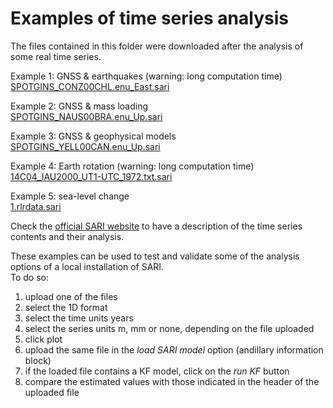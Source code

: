 <base target="_blank">

# Examples of time series analysis

The files contained in this folder were downloaded after the analysis of some real time series.  

Example 1: GNSS & earthquakes (warning: long computation time)  
<a href="SPOTGINS_CONZ00CHL.enu_East.sari" target="_blank" download>SPOTGINS_CONZ00CHL.enu_East.sari</a>

Example 2: GNSS & mass loading  
<a href="SPOTGINS_NAUS00BRA.enu_Up.sari" target="_blank" download>SPOTGINS_NAUS00BRA.enu_Up.sari</a>

Example 3: GNSS & geophysical models  
<a href="SPOTGINS_YELL00CAN.enu_Up.sari" target="_blank" download>SPOTGINS_YELL00CAN.enu_Up.sari</a>

Example 4: Earth rotation (warning: long computation time)  
<a href="14C04_IAU2000_UT1-UTC_1972.txt.sari" target="_blank" download>14C04_IAU2000_UT1-UTC_1972.txt.sari</a>

Example 5: sea-level change  
<a href="1.rlrdata.sari" target="_blank" download>1.rlrdata.sari</a>

Check the <a href="https://sari-gnss.github.io" target="_blank">official SARI website</a> to have a description of the time series contents and their analysis.

These examples can be used to test and validate some of the analysis options of a local installation of SARI.  
To do so:
1. upload one of the files
2. select the 1D format
3. select the time units years
4. select the series units m, mm or none, depending on the file uploaded
5. click plot
6. upload the same file in the *load SARI model* option (andillary information block)
7. if the loaded file contains a KF model, click on the *run KF* button
8. compare the estimated values with those indicated in the header of the uploaded file
